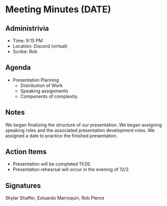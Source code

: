 # Meeting Minutes (DATE)

## Administrivia
<!-- The scribe is the person taking the _notes_. This is encouraged to be a single person to reduce problems. -->
* Time: 9:15 PM
* Location: Discord (virtual)
* Scribe: Rob

## Agenda
* Presentation Planning
  * Distribution of Work
  * Speaking assignments
  * Components of complexity

## Notes
We began finalizing the structure of our presentation. We began assigning speaking roles and the associated presentation development roles. We assigned a date to practice the finished presentation.

## Action Items
<!-- These are generally distilled from the notes. Essentially, these are "by the next meetings, _this person_ will take _this action_." -->
* Presentation will be completed 11/26.
* Presentation rehearsal will occur in the evening of 12/2.


## Signatures
<!-- After the notes and action items have been pushed, each person should take a time to review them. If everything is agreeable, push a single commit with your name as a signature. -->
Skylar Shaffer, Estuardo Marroquin, Rob Pierce